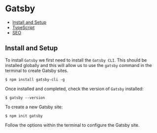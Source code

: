 # Gatsby

+ [Install and Setup](#install-and-setup)
+ [TypeScript](typescript.md#gatsby)
+ [SEO](seo.md#gatsby)

## Install and Setup
To install `Gatsby` we first need to install the `Gatsby CLI`. This should be installed globally and this will allow us to use the `gatsby` command in the terminal to create Gatsby sites.

```shell
$ npm install gatsby-cli -g
```

Once installed and completed, check the version of `Gatsby` installed:

```shell
$ gatsby --version
```

To create a new Gatsby site:

```shell
$ npm init gatsby
```

Follow the options within the terminal to configure the Gatsby site.
